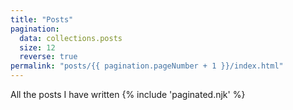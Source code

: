 ```yaml
---
title: "Posts"
pagination:
  data: collections.posts
  size: 12
  reverse: true
permalink: "posts/{{ pagination.pageNumber + 1 }}/index.html"
---
```

All the posts I have written
{% include 'paginated.njk' %}
